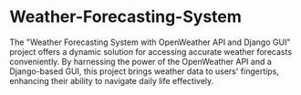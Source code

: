 # Weather-Forecasting-System
The "Weather Forecasting System with OpenWeather API and Django GUI" project offers a dynamic solution for accessing accurate weather forecasts conveniently. By harnessing the power of the OpenWeather API and a Django-based GUI, this project brings weather data to users' fingertips, enhancing their ability to navigate daily life effectively.
